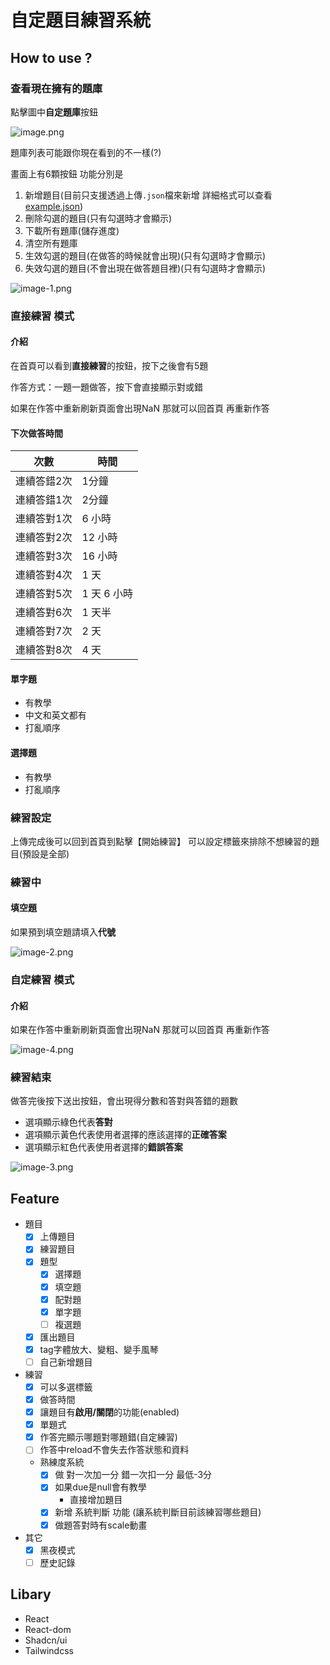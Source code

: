 # 自定題目練習系統

## How to use ?

### 查看現在擁有的題庫

點擊圖中**自定題庫**按鈕

![image.png](./docs/img/image.png)

題庫列表可能跟你現在看到的不一樣(?)

畫面上有6顆按鈕 功能分別是
1. 新增題目(目前只支援透過上傳`.json`檔來新增 詳細格式可以查看[example.json](./src/assets/example.json))
2. 刪除勾選的題目(只有勾選時才會顯示)
3. 下載所有題庫(儲存進度)
4. 清空所有題庫
5. 生效勾選的題目(在做答的時候就會出現)(只有勾選時才會顯示)
6. 失效勾選的題目(不會出現在做答題目裡)(只有勾選時才會顯示)

![image-1.png](./docs/img/image-1.png)


### 直接練習 模式

#### 介紹

在首頁可以看到**直接練習**的按鈕，按下之後會有5題

作答方式：一題一題做答，按下會直接顯示對或錯

如果在作答中重新刷新頁面會出現NaN 那就可以回首頁 再重新作答

#### 下次做答時間

| 次數        | 時間        |
| ----------- | ----------- |
| 連續答錯2次 | 1分鐘       |
| 連續答錯1次 | 2分鐘       |
| 連續答對1次 | 6 小時      |
| 連續答對2次 | 12 小時     |
| 連續答對3次 | 16 小時     |
| 連續答對4次 | 1 天        |
| 連續答對5次 | 1 天 6 小時 |
| 連續答對6次 | 1 天半      |
| 連續答對7次 | 2 天        |
| 連續答對8次 | 4 天        |

#### 單字題

- 有教學
- 中文和英文都有
- 打亂順序

#### 選擇題

- 有教學
- 打亂順序

### 練習設定

上傳完成後可以回到首頁到點擊【開始練習】
可以設定標籤來排除不想練習的題目(預設是全部)

### 練習中

#### 填空題

如果預到填空題請填入**代號**

![image-2.png](./docs/img/image-2.png)

### 自定練習 模式

#### 介紹

如果在作答中重新刷新頁面會出現NaN 那就可以回首頁 再重新作答

![image-4.png](./docs/img/image-4.png)

### 練習結束

做答完後按下送出按鈕，會出現得分數和答對與答錯的題數

- 選項顯示綠色代表**答對**
- 選項顯示黃色代表使用者選擇的應該選擇的**正確答案**
- 選項顯示紅色代表使用者選擇的**錯誤答案**


![image-3.png](./docs/img/image-3.png)

## Feature
- 題目
  - [x] 上傳題目
  - [x] 練習題目
  - [x] 題型
    - [x] 選擇題
    - [x] 填空題
    - [x] 配對題
    - [x] 單字題
    - [ ] 複選題
  - [x] 匯出題目
  - [x] tag字體放大、變粗、變手風琴
  - [ ] 自己新增題目
- 練習
  - [x] 可以多選標籤
  - [x] 做答時間
  - [x] 讓題目有**啟用/關閉**的功能(enabled)
  - [x] 單題式
  - [x] 作答完顯示哪題對哪題錯(自定練習)
  - [ ] 作答中reload不會失去作答狀態和資料
  - 熟練度系統
    - [x] 做 對一次加一分 錯一次扣一分 最低-3分
    - [x] 如果due是null會有教學
      - 直接增加題目
    - [x] 新增 系統判斷 功能 (讓系統判斷目前該練習哪些題目)
    - [x] 做題答對時有scale動畫
- 其它
  - [x] 黑夜模式
  - [ ] 歷史記錄

## **Libary**

- React
- React-dom
- Shadcn/ui
- Tailwindcss
